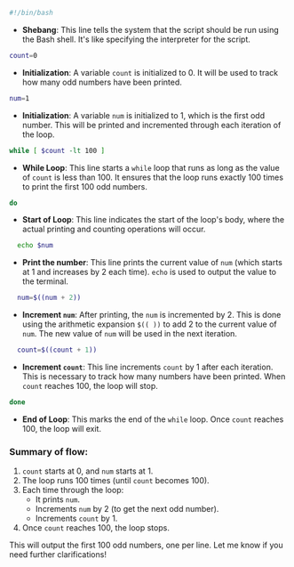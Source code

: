 ```bash
#!/bin/bash
```
- **Shebang**: This line tells the system that the script should be run using the Bash shell. It's like specifying the interpreter for the script.

```bash
count=0
```
- **Initialization**: A variable `count` is initialized to 0. It will be used to track how many odd numbers have been printed.

```bash
num=1
```
- **Initialization**: A variable `num` is initialized to 1, which is the first odd number. This will be printed and incremented through each iteration of the loop.

```bash
while [ $count -lt 100 ]
```
- **While Loop**: This line starts a `while` loop that runs as long as the value of `count` is less than 100. It ensures that the loop runs exactly 100 times to print the first 100 odd numbers.

```bash
do
```
- **Start of Loop**: This line indicates the start of the loop's body, where the actual printing and counting operations will occur.

```bash
  echo $num
```
- **Print the number**: This line prints the current value of `num` (which starts at 1 and increases by 2 each time). `echo` is used to output the value to the terminal.

```bash
  num=$((num + 2))
```
- **Increment `num`**: After printing, the `num` is incremented by 2. This is done using the arithmetic expansion `$(( ))` to add 2 to the current value of `num`. The new value of `num` will be used in the next iteration.

```bash
  count=$((count + 1))
```
- **Increment `count`**: This line increments `count` by 1 after each iteration. This is necessary to track how many numbers have been printed. When `count` reaches 100, the loop will stop.

```bash
done
```
- **End of Loop**: This marks the end of the `while` loop. Once `count` reaches 100, the loop will exit.

### Summary of flow:
1. `count` starts at 0, and `num` starts at 1.
2. The loop runs 100 times (until `count` becomes 100).
3. Each time through the loop:
   - It prints `num`.
   - Increments `num` by 2 (to get the next odd number).
   - Increments `count` by 1.
4. Once `count` reaches 100, the loop stops.

This will output the first 100 odd numbers, one per line. Let me know if you need further clarifications!